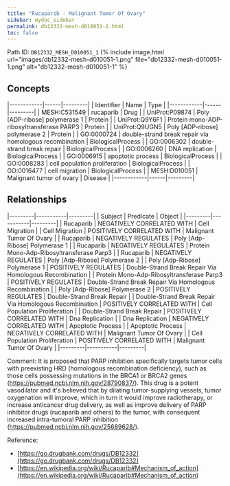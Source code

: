```yaml
---
title: "Rucaparib - Malignant Tumor Of Ovary"
sidebar: mydoc_sidebar
permalink: db12332-mesh-d010051-1.html
toc: false 
---
```



Path ID: `DB12332_MESH_D010051_1`
{% include image.html url="images/db12332-mesh-d010051-1.png" file="db12332-mesh-d010051-1.png" alt="db12332-mesh-d010051-1" %}

## Concepts

|------------|------|---------|
| Identifier | Name | Type    |
|------------|------|---------|
| MESH:C531549 | rucaparib | Drug |
| UniProt:P09874 | Poly [ADP-ribose] polymerase 1 | Protein |
| UniProt:Q9Y6F1 | Protein mono-ADP-ribosyltransferase PARP3 | Protein |
| UniProt:Q9UGN5 | Poly [ADP-ribose] polymerase 2 | Protein |
| GO:0000724 | double-strand break repair via homologous recombination | BiologicalProcess |
| GO:0006302 | double-strand break repair | BiologicalProcess |
| GO:0006260 | DNA replication | BiologicalProcess |
| GO:0006915 | apoptotic process | BiologicalProcess |
| GO:0008283 | cell population proliferation | BiologicalProcess |
| GO:0016477 | cell migration | BiologicalProcess |
| MESH:D010051 | Malignant tumor of ovary | Disease |
|------------|------|---------|

## Relationships

|---------|-----------|---------|
| Subject | Predicate | Object  |
|---------|-----------|---------|
| Rucaparib | NEGATIVELY CORRELATED WITH | Cell Migration |
| Cell Migration | POSITIVELY CORRELATED WITH | Malignant Tumor Of Ovary |
| Rucaparib | NEGATIVELY REGULATES | Poly [Adp-Ribose] Polymerase 1 |
| Rucaparib | NEGATIVELY REGULATES | Protein Mono-Adp-Ribosyltransferase Parp3 |
| Rucaparib | NEGATIVELY REGULATES | Poly [Adp-Ribose] Polymerase 2 |
| Poly [Adp-Ribose] Polymerase 1 | POSITIVELY REGULATES | Double-Strand Break Repair Via Homologous Recombination |
| Protein Mono-Adp-Ribosyltransferase Parp3 | POSITIVELY REGULATES | Double-Strand Break Repair Via Homologous Recombination |
| Poly [Adp-Ribose] Polymerase 2 | POSITIVELY REGULATES | Double-Strand Break Repair |
| Double-Strand Break Repair Via Homologous Recombination | POSITIVELY CORRELATED WITH | Cell Population Proliferation |
| Double-Strand Break Repair | POSITIVELY CORRELATED WITH | Dna Replication |
| Dna Replication | NEGATIVELY CORRELATED WITH | Apoptotic Process |
| Apoptotic Process | NEGATIVELY CORRELATED WITH | Malignant Tumor Of Ovary |
| Cell Population Proliferation | POSITIVELY CORRELATED WITH | Malignant Tumor Of Ovary |
|---------|-----------|---------|

Comment: It is proposed that PARP inhibition specifically targets tumor cells with preexisting HRD (homologous recombination deficiency), such as those cells possessing mutations in the BRCA1 or BRCA2 genes (https://pubmed.ncbi.nlm.nih.gov/28790837/). This drug is a potent vasodilator and it's believed that by dilating tumor-supplying vessels, tumor oxygenation will improve, which in turn it would improve radiotherapy, or increase anticancer drug delivery, as well as improve delivery of PARP inhibitor drugs (rucaparib and others) to the tumor, with consequent increased intra-tumoral PARP inhibition (https://pubmed.ncbi.nlm.nih.gov/25689628/).

Reference: 
  - [https://go.drugbank.com/drugs/DB12332](https://go.drugbank.com/drugs/DB12332)
  - [https://en.wikipedia.org/wiki/Rucaparib#Mechanism_of_action](https://en.wikipedia.org/wiki/Rucaparib#Mechanism_of_action)
